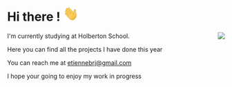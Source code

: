 # Hi there ! <img src="https://raw.githubusercontent.com/ABSphreak/ABSphreak/master/gifs/Hi.gif" width="35" height="35" />

<a href="https://github.com/anuraghazra/github-readme-stats">
  <img align="right" src="https://github-readme-stats.vercel.app/api/top-langs/?username=EtienneBrJ&layout=compact" />
</a>


I'm currently studying at Holberton School.
<br/>

Here you can find all the projects I have done this year
<br/>

You can reach me at etiennebrj@gmail.com

I hope your going to enjoy my work in progress 
